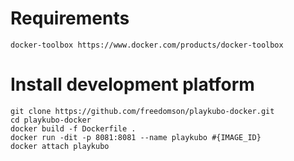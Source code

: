 # Requirements
```
docker-toolbox https://www.docker.com/products/docker-toolbox
```

# Install development platform 
```
git clone https://github.com/freedomson/playkubo-docker.git
cd playkubo-docker
docker build -f Dockerfile .
docker run -dit -p 8081:8081 --name playkubo #{IMAGE_ID}
docker attach playkubo
```
